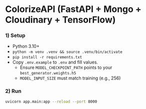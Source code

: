 # ColorizeAPI (FastAPI + Mongo + Cloudinary + TensorFlow)

### 1) Setup
- Python 3.10+
- `python -m venv .venv && source .venv/bin/activate`
- `pip install -r requirements.txt`
- Copy `.env.example` to `.env` and fill values.
  - Ensure `MODEL_CHECKPOINT_PATH` points to your `best_generator.weights.h5`
  - `MODEL_INPUT_SIZE` must match training (e.g., 256)

### 2) Run
```bash
uvicorn app.main:app --reload --port 8000
